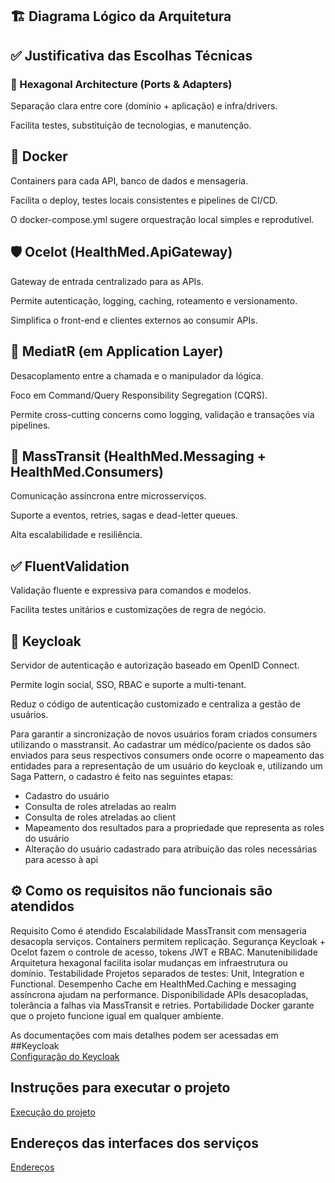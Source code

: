 ## 🏗️ Diagrama Lógico da Arquitetura
                         
  


## ✅ Justificativa das Escolhas Técnicas
### 🔄 Hexagonal Architecture (Ports & Adapters)
Separação clara entre core (domínio + aplicação) e infra/drivers.

Facilita testes, substituição de tecnologias, e manutenção.

## 🐳 Docker
Containers para cada API, banco de dados e mensageria.

Facilita o deploy, testes locais consistentes e pipelines de CI/CD.

O docker-compose.yml sugere orquestração local simples e reprodutível.

## 🛡️ Ocelot (HealthMed.ApiGateway)
Gateway de entrada centralizado para as APIs.

Permite autenticação, logging, caching, roteamento e versionamento.

Simplifica o front-end e clientes externos ao consumir APIs.

## 🧠 MediatR (em Application Layer)
Desacoplamento entre a chamada e o manipulador da lógica.

Foco em Command/Query Responsibility Segregation (CQRS).

Permite cross-cutting concerns como logging, validação e transações via pipelines.

## 📨 MassTransit (HealthMed.Messaging + HealthMed.Consumers)
Comunicação assíncrona entre microsserviços.

Suporte a eventos, retries, sagas e dead-letter queues.

Alta escalabilidade e resiliência.

## ✅ FluentValidation
Validação fluente e expressiva para comandos e modelos.

Facilita testes unitários e customizações de regra de negócio.

## 🔐 Keycloak
Servidor de autenticação e autorização baseado em OpenID Connect.

Permite login social, SSO, RBAC e suporte a multi-tenant.

Reduz o código de autenticação customizado e centraliza a gestão de usuários.

Para garantir a sincronização de novos usuários foram criados consumers utilizando o masstransit. Ao cadastrar
um médico/paciente os dados são enviados para seus respectivos consumers onde ocorre o mapeamento das entidades para
a representação de um usuário do keycloak e, utilizando um Saga Pattern, o cadastro é feito nas seguintes etapas:
  - Cadastro do usuário
  - Consulta de roles atreladas ao realm
  - Consulta de roles atreladas ao client
  - Mapeamento dos resultados para a propriedade que representa as roles do usuário
  - Alteração do usuário cadastrado para atribuição das roles necessárias para acesso à api
    

## ⚙️ Como os requisitos não funcionais são atendidos

Requisito	                          Como é atendido
Escalabilidade	                    MassTransit com mensageria desacopla serviços. Containers permitem replicação.
Segurança	                          Keycloak + Ocelot fazem o controle de acesso, tokens JWT e RBAC.
Manutenibilidade	                  Arquitetura hexagonal facilita isolar mudanças em infraestrutura ou domínio.
Testabilidade	                      Projetos separados de testes: Unit, Integration e Functional.
Desempenho	                        Cache em HealthMed.Caching e messaging assíncrona ajudam na performance.
Disponibilidade	                    APIs desacopladas, tolerância a falhas via MassTransit e retries.
Portabilidade	                      Docker garante que o projeto funcione igual em qualquer ambiente.


As documentações com mais detalhes podem ser acessadas em
##Keycloak  
[Configuração do Keycloak](/.doc/keycloak-config.md)

## Instruções para executar o projeto
[Execução do projeto](/.doc/instrucoes-execucao.md)

## Endereços das interfaces dos serviços
[Endereços](/.doc/enderecos-projetos.md)
